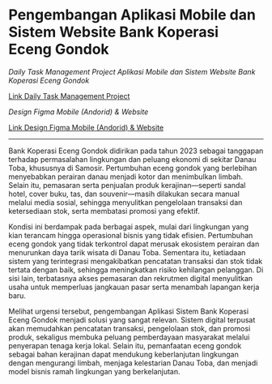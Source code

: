# Pengembangan Aplikasi Mobile dan Sistem Website Bank Koperasi Eceng Gondok

*Daily Task Management Project Aplikasi Mobile dan Sistem Website Bank Koperasi Eceng Gondok*

[Link Daily Task Management Project](https://trello.com/b/mvhn4cag/daily-task-management-project-bank-koperasi-eceng-gondok)

*Design Figma Mobile (Andorid) & Website*

[Link Design Figma Mobile (Andorid) & Website](https://www.figma.com/design/UE7BRHWyp3Em3iMkB7qaMS/PA3?node-id=21-2&p=f&t=v6rcA6iDYpDAYGSy-0)

-- --

Bank Koperasi Eceng Gondok didirikan pada tahun 2023 sebagai tanggapan terhadap permasalahan lingkungan dan peluang ekonomi di sekitar Danau Toba, khususnya di Samosir. Pertumbuhan eceng gondok yang berlebihan menyebabkan perairan danau menjadi kotor dan menimbulkan limbah. Selain itu, pemasaran serta penjualan produk kerajinan—seperti sandal hotel, cover buku, tas, dan souvenir—masih dilakukan secara manual melalui media sosial, sehingga menyulitkan pengelolaan transaksi dan ketersediaan stok, serta membatasi promosi yang efektif.

Kondisi ini berdampak pada berbagai aspek, mulai dari lingkungan yang kian terancam hingga operasional bisnis yang tidak efisien. Pertumbuhan eceng gondok yang tidak terkontrol dapat merusak ekosistem perairan dan menurunkan daya tarik wisata di Danau Toba. Sementara itu, ketiadaan sistem yang terintegrasi mengakibatkan pencatatan transaksi dan stok tidak tertata dengan baik, sehingga meningkatkan risiko kehilangan pelanggan. Di sisi lain, terbatasnya akses pemasaran dan rekrutmen digital menyulitkan usaha untuk memperluas jangkauan pasar serta menambah lapangan kerja baru.

Melihat urgensi tersebut, pengembangan Aplikasi Sistem Bank Koperasi Eceng Gondok menjadi solusi yang sangat relevan. Sistem digital terpusat akan memudahkan pencatatan transaksi, pengelolaan stok, dan promosi produk, sekaligus membuka peluang pemberdayaan masyarakat melalui penyerapan tenaga kerja lokal. Selain itu, pemanfaatan eceng gondok sebagai bahan kerajinan dapat mendukung keberlanjutan lingkungan dengan mengurangi limbah, menjaga kelestarian Danau Toba, dan menjadi model bisnis ramah lingkungan yang berkelanjutan.